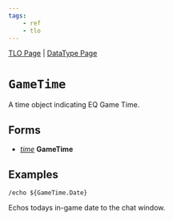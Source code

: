 ```yaml
---
tags:
    - ref
    - tlo
---
```

[TLO Page](../top-level-objects/tlo-list.md) | [DataType Page](../data-types/datatype-list.md)
# `GameTime`

A time object indicating EQ Game Time.

## Forms

* [_time_](../data-types/datatype-time.md) **GameTime**

## Examples

`/echo ${GameTime.Date}`

Echos todays in-game date to the chat window.
